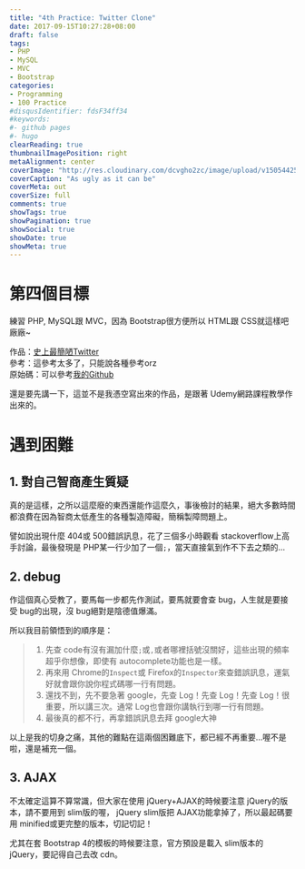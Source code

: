 ```yaml
---
title: "4th Practice: Twitter Clone"
date: 2017-09-15T10:27:28+08:00
draft: false
tags:
- PHP
- MySQL
- MVC
- Bootstrap
categories:
- Programming
- 100 Practice
#disqusIdentifier: fdsF34ff34
#keywords:
#- github pages
#- hugo
clearReading: true
thumbnailImagePosition: right
metaAlignment: center
coverImage: "http://res.cloudinary.com/dcvgho2zc/image/upload/v1505442582/4th-practice-cover-1024x535_p6n4e1.png"
coverCaption: "As ugly as it can be"
coverMeta: out
coverSize: full
comments: true
showTags: true
showPagination: true
showSocial: true
showDate: true
showMeta: true
---
```

<!-- toc -->
# 第四個目標
練習 PHP, MySQL跟 MVC，因為 Bootstrap很方便所以 HTML跟 CSS就這樣吧廠廠~  

作品：[史上最簡陋Twitter](https://goo.gl/PVUtXQ)  
參考：這參考太多了，只能說各種參考orz  
原始碼：可以參考[我的Github](https://github.com/idontwannarock)  

還是要先講一下，這並不是我憑空寫出來的作品，是跟著 Udemy網路課程教學作出來的。
# 遇到困難
## 1. 對自己智商產生質疑
真的是這樣，之所以這麼廢的東西還能作這麼久，事後檢討的結果，絕大多數時間都浪費在因為智商太低產生的各種製造障礙，簡稱製障問題上。

譬如說出現什麼 404或 500錯誤訊息，花了三個多小時觀看 stackoverflow上高手討論，最後發現是 PHP某一行少加了一個`;`，當天直接氣到作不下去之類的…

## 2. debug
作這個真心受教了，要馬每一步都先作測試，要馬就要會查 bug，人生就是要接受 bug的出現，沒 bug絕對是陰德值爆滿。

所以我目前領悟到的順序是：

> 1. 先查 code有沒有漏加什麼`;`或`,`或者哪裡括號沒關好，這些出現的頻率超乎你想像，即使有 autocomplete功能也是一樣。
> 2. 再來用 Chrome的`Inspect`或 Firefox的`Inspector`來查錯誤訊息，運氣好就會跟你說你程式碼哪一行有問題。
> 3. 還找不到，先不要急著 google，先查 Log！先查 Log！先查 Log！很重要，所以講三次。通常 Log也會跟你講執行到哪一行有問題。
> 4. 最後真的都不行，再拿錯誤訊息去拜 google大神

以上是我的切身之痛，其他的難點在這兩個困難底下，都已經不再重要…喔不是啦，還是補充一個。

## 3. AJAX
不太確定這算不算常識，但大家在使用 jQuery+AJAX的時候要注意 jQuery的版本，請不要用到 slim版的喔， jQuery slim版把 AJAX功能拿掉了，所以最起碼要用 minified或更完整的版本，切記切記！

尤其在套 Bootstrap 4的模板的時候要注意，官方預設是載入 slim版本的 jQuery，要記得自己去改 cdn。